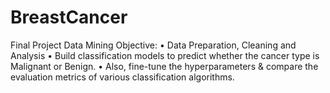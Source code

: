 # BreastCancer
Final Project Data Mining
Objective:
• Data Preparation, Cleaning and Analysis
• Build classification models to predict whether the cancer type is Malignant or Benign.
• Also, fine-tune the hyperparameters & compare the evaluation metrics of various classification algorithms.
